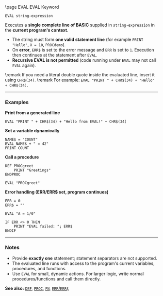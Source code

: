 \page EVAL EVAL Keyword
```basic
EVAL string-expression
```

Executes a **single complete line of BASIC** supplied in `string-expression` in the **current program's context**.

- The string must form **one valid statement line** (for example `PRINT "Hello"`, `X = 10`, `PROCdemo`).
- On **error**, `ERR$` is set to the error message and `ERR` is set to `1`. Execution then continues at the statement after `EVAL`.
- **Recursive EVAL is not permitted** (code running under `EVAL` may not call `EVAL` again).


\remark If you need a literal double quote inside the evaluated line, insert it using `CHR$(34)`.
\remark For example: `EVAL "PRINT " + CHR$(34) + "Hello" + CHR$(34)`.

---

### Examples

**Print from a generated line**
```basic
EVAL "PRINT " + CHR$(34) + "Hello from EVAL!" + CHR$(34)
```

**Set a variable dynamically**
```basic
NAME$ = "COUNT"
EVAL NAME$ + " = 42"
PRINT COUNT
```

**Call a procedure**
```basic
DEF PROCgreet
    PRINT "Greetings"
ENDPROC

EVAL "PROCgreet"
```

**Error handling (ERR/ERR$ set, program continues)**
```basic
ERR = 0
ERR$ = ""

EVAL "A = 1/0"

IF ERR <> 0 THEN
    PRINT "EVAL failed: "; ERR$
ENDIF
```

---

### Notes
- Provide **exactly one** statement; statement separators are not supported.
- The evaluated line runs with access to the program's current variables, procedures, and functions.
- Use `EVAL` for small, dynamic actions. For larger logic, write normal procedures/functions and call them directly.

**See also:** [`DEF`](https://github.com/brainboxdotcc/retro-rocket/wiki/DEF), [`PROC`](https://github.com/brainboxdotcc/retro-rocket/wiki/PROC), [`FN`](https://github.com/brainboxdotcc/retro-rocket/wiki/FN), [`ERR`/`ERR$`](https://github.com/brainboxdotcc/retro-rocket/wiki/Builtin-Variables)

